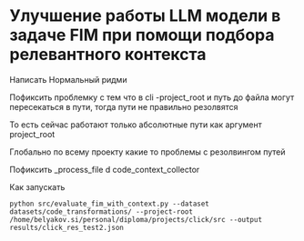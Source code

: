 # Улучшение работы LLM модели в задаче FIM при помощи подбора релевантного контекста

Написать Нормальный ридми

Пофиксить проблемку с тем что в cli -project_root и путь до файла могут пересекаться в пути, тогда пути не правильно резолвятся

То есть сейчас работают только абсолютные пути как аргумент project_root

Глобально по всему проекту какие то проблемы с резолвингом путей

Пофиксить _process_file d code_context_collector


Как запускать

```
python src/evaluate_fim_with_context.py --dataset datasets/code_transformations/ --project-root /home/belyakov.si/personal/diploma/projects/click/src --output results/click_res_test2.json
```

